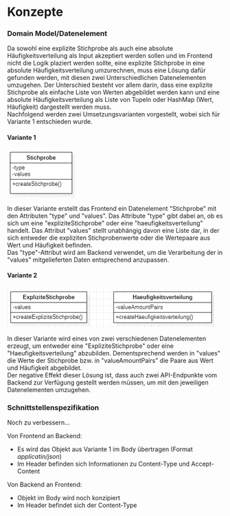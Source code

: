 # Konzepte

### Domain Model/Datenelement

Da sowohl eine explizite Stichprobe als auch eine absolute Häufigkeitsverteilung als Input akzeptiert werden sollen und im Frontend nicht die Logik plaziert werden sollte, eine explizite Stichprobe in eine absolute Häufigkeitsverteilung umzurechnen, muss eine Lösung dafür gefunden werden, mit diesen zwei Unterschiedlichen Datenelementen umzugehen. Der Unterschied besteht vor allem darin, dass eine explizite Stichprobe als einfache Liste von Werten abgebildet werden kann und eine absolute Häufigkeitsverteilung als Liste von Tupeln oder HashMap (Wert, Häufigkeit) dargestellt werden muss.  
Nachfolgend werden zwei Umsetzungsvarianten vorgestellt, wobei sich für Variante 1 entschieden wurde.

#### Variante 1
![Domain Model Variante 1](https://github.com/JulianGommlich/StatisticsCalculator/blob/main/docs/architecture_concept/assets/DomainModelVariant1.PNG)

In dieser Variante erstellt das Frontend ein Datenelement "Stichprobe" mit den Attributen "type" und "values". Das Attribute "type" gibt dabei an, ob es sich um eine "expliziteStichprobe" oder eine "haeufigkeitsverteilung" handelt. Das Attribut "values" stellt unabhängig davon eine Liste dar, in der sich entweder die expliziten Stichprobenwerte oder die Wertepaare aus Wert und Häufigkeit befinden.  
Das "type"-Attribut wird am Backend verwendet, um die Verarbeitung der in "values" mitgelieferten Daten entsprechend anzupassen.

#### Variante 2
![Domain Model Variante 2](https://github.com/JulianGommlich/StatisticsCalculator/blob/main/docs/architecture_concept/assets/DomainModelVariant2.PNG)

In dieser Variante wird eines von zwei verschiedenen Datenelementen erzeugt, um entweder eine "ExpliziteStichprobe" oder eine "Haeufigkeitsverteilung" abzubilden. Dementsprechend werden in "values" die Werte der Stichprobe bzw. in "valueAmountPairs" die Paare aus Wert und Häufigkeit abgebildet.  
Der negative Effekt dieser Lösung ist, dass auch zwei API-Endpunkte vom Backend zur Verfügung gestellt werden müssen, um mit den jeweiligen Datenelementen umzugehen.

### Schnittstellenspezifikation

Noch zu verbessern...

Von Frontend an Backend:
- Es wird das Objekt aus Variante 1 im Body übertragen (Format _applicatin/json_)
- Im Header befinden sich Informationen zu Content-Type und Accept-Content

Von Backend an Frontend:
- Objekt im Body wird noch konzipiert
- Im Header befindet sich der Content-Type
